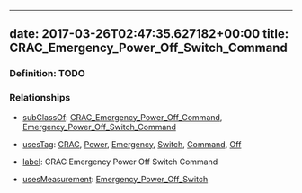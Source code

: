 
---
date: 2017-03-26T02:47:35.627182+00:00
title: CRAC_Emergency_Power_Off_Switch_Command
---
### Definition: TODO

### Relationships

* [subClassOf](http://www.w3.org/2000/01/rdf-schema#subClassOf): [CRAC_Emergency_Power_Off_Command](https://brickschema.org/schema/1.0/Brick#CRAC_Emergency_Power_Off_Command), [Emergency_Power_Off_Switch_Command](https://brickschema.org/schema/1.0/Brick#Emergency_Power_Off_Switch_Command)

* [usesTag](https://brickschema.org/schema/1.0/BrickFrame#usesTag): [CRAC](https://brickschema.org/schema/1.0/BrickTag#CRAC), [Power](https://brickschema.org/schema/1.0/BrickTag#Power), [Emergency](https://brickschema.org/schema/1.0/BrickTag#Emergency), [Switch](https://brickschema.org/schema/1.0/BrickTag#Switch), [Command](https://brickschema.org/schema/1.0/BrickTag#Command), [Off](https://brickschema.org/schema/1.0/BrickTag#Off)

* [label](http://www.w3.org/2000/01/rdf-schema#label): CRAC Emergency Power Off Switch Command

* [usesMeasurement](https://brickschema.org/schema/1.0/BrickFrame#usesMeasurement): [Emergency_Power_Off_Switch](https://brickschema.org/schema/1.0/Brick#Emergency_Power_Off_Switch)
